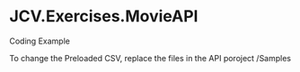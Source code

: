 # JCV.Exercises.MovieAPI
Coding Example

To change the Preloaded CSV, replace the files in the API poroject /Samples
